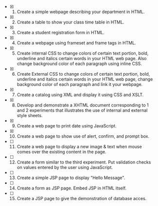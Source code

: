 - [x] 1. Create a simple webpage describing your department in HTML.
- [x] 2. Create a table to show your class time table in HTML.
- [x] 3. Create a student registration form in HTML.
- [x] 4. Create a webpage using frameset and frame tags in HTML.
- [x] 5. Create internal CSS to change colors of certain text portion, bold, underline and italics certain words in your HTML web page. Also change background color of each paragraph using inline CSS.
- [x] 6. Create External CSS to change colors of certain text portion, bold, underline and italics certain words in your HTML web page, change background color of each paragraph and link it your webpage.
- [x] 7. Create a catalog using XML and display it using CSS and XSLT.
- [x] 8. Develop and demonstrate a XHTML document corresponding to 1 and 2 experiments that illustrates the use of internal and external style sheets.
- [x] 9. Create a web page to print date using JavaScript.
- [x] 10. Create a web page to show use of alert, confirm, and prompt box.
- [ ] 11. Create a web page to display a new image & text when mouse comes over the existing content in the page.
- [ ] 12. Create a form similar to the third experiment. Put validation checks on values entered by the user using JavaScript.
- [ ] 13. Create a simple JSP page to display "Hello Message".
- [ ] 14. Create a form as JSP page. Embed JSP in HTML itself.
- [ ] 15. Create a JSP page to give the demonstration of database acces.
